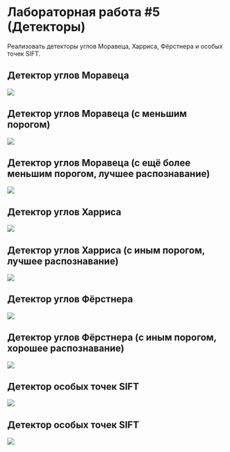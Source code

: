 # Лабораторная работа #5 (Детекторы)

Реализовать детекторы углов Моравеца, Харриса, Фёрстнера и особых точек SIFT.

## Детектор углов Моравеца
![](https://github.com/beryanow/computer_vision_labs/blob/master/Lab_5%20(Detectors)/screenshots/Снимок%20экрана%202020-10-20%20в%2013.55.36.png?raw=true)

## Детектор углов Моравеца (с меньшим порогом)
![](https://github.com/beryanow/computer_vision_labs/blob/master/Lab_5%20(Detectors)/screenshots/Снимок%20экрана%202020-10-20%20в%2013.56.20.png?raw=true)

## Детектор углов Моравеца (с ещё более меньшим порогом, лучшее распознавание)
![](https://github.com/beryanow/computer_vision_labs/blob/master/Lab_5%20(Detectors)/screenshots/Снимок%20экрана%202020-10-20%20в%2013.59.22.png?raw=true)

## Детектор углов Харриса
![](https://github.com/beryanow/computer_vision_labs/blob/master/Lab_5%20(Detectors)/screenshots/Снимок%20экрана%202020-10-20%20в%2013.59.43.png?raw=true)

## Детектор углов Харриса (с иным порогом, лучшее распознавание)
![](https://github.com/beryanow/computer_vision_labs/blob/master/Lab_5%20(Detectors)/screenshots/Снимок%20экрана%202020-10-20%20в%2013.59.56.png?raw=true)

## Детектор углов Фёрстнера
![](https://github.com/beryanow/computer_vision_labs/blob/master/Lab_5%20(Detectors)/screenshots/Снимок%20экрана%202020-10-20%20в%2014.00.30.png?raw=true)

## Детектор углов Фёрстнера (с иным порогом, хорошее распознавание)
![](https://github.com/beryanow/computer_vision_labs/blob/master/Lab_5%20(Detectors)/screenshots/Снимок%20экрана%202020-10-20%20в%2014.01.09.png?raw=true)

## Детектор особых точек SIFT
![](https://github.com/beryanow/computer_vision_labs/blob/master/Lab_5%20(Detectors)/screenshots/Снимок%20экрана%202020-10-20%20в%2013.54.35.png?raw=true)

## Детектор особых точек SIFT
![](https://github.com/beryanow/computer_vision_labs/blob/master/Lab_5%20(Detectors)/screenshots/Снимок%20экрана%202020-10-20%20в%2014.52.41.png?raw=true)
